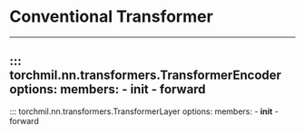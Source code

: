 # Conventional Transformer

---
::: torchmil.nn.transformers.TransformerEncoder
    options:
        members:
        - __init__
        - forward
---
::: torchmil.nn.transformers.TransformerLayer
    options:
        members:
        - __init__
        - forward
